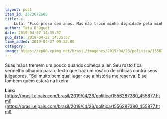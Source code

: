 ```yaml
---
layout: post
item_id: 2573672605
title: >-
    Lula: “Fico preso cem anos. Mas não troco minha dignidade pela minha liberdade”
author: Tatu D'Oquei
date: 2019-04-27 14:35:57
pub_date: 2019-04-27 14:35:57
time_added: 2019-04-27 09:52:00
category: 
image: https://ep00.epimg.net/brasil/imagenes/2019/04/26/politica/1556287380_455877_1556298293_rrss_normal.jpg
---
```


Suas mãos tremem um pouco quando começa a ler. Seu rosto fica vermelho olhando para o texto que traz um rosário de críticas contra seus julgadores. “Sei muito bem qual lugar que a história me reserva. E sei também quem estará na lixeira.

**Link:** [https://brasil.elpais.com/brasil/2019/04/26/politica/1556287380_455877.html](https://brasil.elpais.com/brasil/2019/04/26/politica/1556287380_455877.html)

